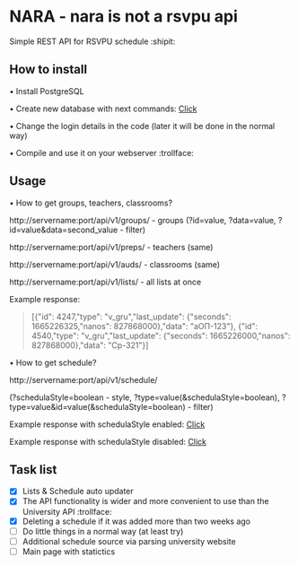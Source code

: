 # NARA - nara is not a rsvpu api 

Simple REST API for RSVPU schedule :shipit:

## How to install
• Install PostgreSQL

• Create new database with next commands: [Click](https://pastebin.com/j5AXzM8Y)

• Change the login details in the code (later it will be done in the normal way)

• Compile and use it on your webserver :trollface:

## Usage

• How to get groups, teachers, classrooms?

http://servername:port/api/v1/groups/ - groups (?id=value, ?data=value, ?id=value&data=second_value - filter)

http://servername:port/api/v1/preps/ - teachers (same)

http://servername:port/api/v1/auds/ - classrooms (same)

http://servername:port/api/v1/lists/ - all lists at once

Example response: 
>[{"id": 4247,"type": "v_gru","last_update": {"seconds": 1665226325,"nanos": 827868000},"data": "аОП-123"}, {"id": 4540,"type": "v_gru","last_update": {"seconds": 1665226000,"nanos": 827868000},"data": "Ср-321"}] 

• How to get schedule?

http://servername:port/api/v1/schedule/

(?schedulaStyle=boolean - style, ?type=value(&schedulaStyle=boolean), ?type=value&id=value(&schedulaStyle=boolean) - filter)

Example response with schedulaStyle enabled: [Click](https://pastebin.com/ycrj1Uae)

Example response with schedulaStyle disabled: [Click](https://pastebin.com/b3fECj8U)

## Task list
- [X] Lists & Schedule auto updater
- [X] The API functionality is wider and more convenient to use than the University API :trollface:
- [X] Deleting a schedule if it was added more than two weeks ago
- [ ] Do little things in a normal way (at least try)
- [ ] Additional schedule source via parsing university website
- [ ] Main page with statictics
